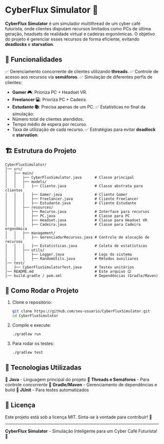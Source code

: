 # CyberFlux Simulator 🚀

**CyberFlux Simulator** é um simulador multithread de um cyber café futurista, onde clientes disputam recursos limitados como PCs de última geração, headsets de realidade virtual e cadeiras ergonômicas. O objetivo do projeto é gerenciar esses recursos de forma eficiente, evitando **deadlocks** e **starvation**.

## 📌 Funcionalidades
✅ Gerenciamento concorrente de clientes utilizando **threads**.
✅ Controle de acesso aos recursos via **semáforos**.
✅ Simulação de diferentes perfis de clientes:
   - **Gamer 🎮**: Prioriza PC + Headset VR.
   - **Freelancer 💻**: Prioriza PC + Cadeira.
   - **Estudante 📚**: Precisa apenas de um PC.
✅ Estatísticas no final da simulação:
   - Número total de clientes atendidos.
   - Tempo médio de espera por recurso.
   - Taxa de utilização de cada recurso.
✅ Estratégias para evitar **deadlock** e **starvation**.

## 🏗 Estrutura do Projeto
```
CyberFluxSimulator/
│── src/
│   ├── main/
│   │   ├── CyberFluxSimulator.java      # Classe principal
│   │   ├── models/
│   │   │   ├── Cliente.java             # Classe abstrata para clientes
│   │   │   ├── Gamer.java               # Cliente Gamer
│   │   │   ├── Freelancer.java          # Cliente Freelancer
│   │   │   ├── Estudante.java           # Cliente Estudante
│   │   ├── resources/
│   │   │   ├── Recurso.java             # Interface para recursos
│   │   │   ├── PC.java                  # Classe para PC
│   │   │   ├── Headset.java             # Classe para Headset VR
│   │   │   ├── Cadeira.java             # Classe para Cadeira ergonômica
│   │   ├── management/
│   │   │   ├── GerenciadorRecursos.java # Controle de alocação de recursos
│   │   │   ├── Estatisticas.java        # Coleta de estatísticas
│   │   ├── utils/
│   │   │   ├── Logger.java              # Logs do sistema
│   │   │   ├── RandomUtils.java         # Métodos auxiliares
│── test/
│   ├── CyberFluxSimulatorTest.java      # Testes unitários
│── README.md                            # Este arquivo 😉
│── build.gradle / pom.xml               # Dependências (Gradle/Maven)
```

## 🚀 Como Rodar o Projeto
1. Clone o repositório:
   ```sh
   git clone https://github.com/seu-usuario/CyberFluxSimulator.git
   cd CyberFluxSimulator
   ```
2. Compile e execute:
   ```sh
   ./gradlew run
   ```
3. Para rodar os testes:
   ```sh
   ./gradlew test
   ```

## 📌 Tecnologias Utilizadas
🔹 **Java** - Linguagem principal do projeto
🔹 **Threads e Semáforos** - Para controle concorrente
🔹 **Gradle/Maven** - Gerenciamento de dependências e build
🔹 **JUnit** - Para testes automatizados

## 📖 Licença
Este projeto está sob a licença MIT. Sinta-se à vontade para contribuir! 💙

---
**CyberFlux Simulator** - Simulação Inteligente para um Cyber Café Futurista! 🚀